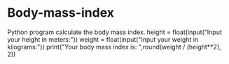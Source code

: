 # Body-mass-index
Python program calculate the body mass index.               height = float(input("Input your height in meters:")) weight = float(input("Input your weight in kilograms:")) print("Your body mass index is: ",round(weight / (height**2), 2))
